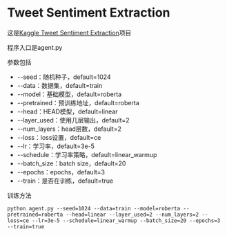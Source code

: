 # Tweet Sentiment Extraction

这是[Kaggle Tweet Sentiment Extraction](https://www.kaggle.com/c/tweet-sentiment-extraction)项目

程序入口是agent.py

参数包括

- --seed：随机种子，default=1024
- --data：数据集，default=train
- --model：基础模型，default=roberta
- --pretrained：预训练地址，default=roberta
- --head：HEAD模型，default=linear
- --layer_used：使用几层输出，default=2
- --num_layers：head层数，default=2
- --loss：loss设置，default=ce
- --lr：学习率，default=3e-5
- --schedule：学习率策略，default=linear_warmup
- --batch_size：batch size，default=20
- --epochs：epochs，default=3
- --train：是否在训练，default=true

训练方法


```
python agent.py --seed=1024 --data=train --model=roberta --pretrained=roberta --head=linear --layer_used=2 --num_layers=2 --loss=ce --lr=3e-5 --schedule=linear_warmup --batch_size=20 --epochs=3 --train=true
```

